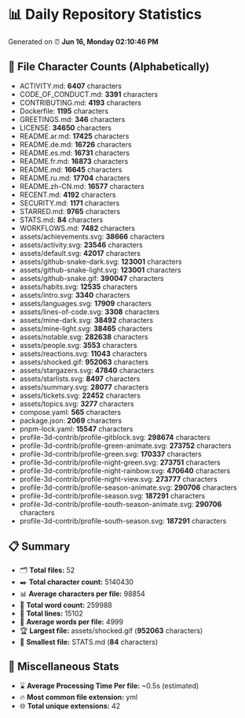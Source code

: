 # 📊 Daily Repository Statistics
Generated on ⏰ **Jun 16, Monday 02:10:46 PM**

## 📂 File Character Counts (Alphabetically)
- ACTIVITY.md: **6407** characters
- CODE_OF_CONDUCT.md: **3391** characters
- CONTRIBUTING.md: **4193** characters
- Dockerfile: **1195** characters
- GREETINGS.md: **346** characters
- LICENSE: **34650** characters
- README.ar.md: **17425** characters
- README.de.md: **16726** characters
- README.es.md: **16731** characters
- README.fr.md: **16873** characters
- README.md: **16645** characters
- README.ru.md: **17704** characters
- README.zh-CN.md: **16577** characters
- RECENT.md: **4192** characters
- SECURITY.md: **1171** characters
- STARRED.md: **9765** characters
- STATS.md: **84** characters
- WORKFLOWS.md: **7482** characters
- assets/achievements.svg: **38666** characters
- assets/activity.svg: **23546** characters
- assets/default.svg: **42017** characters
- assets/github-snake-dark.svg: **123001** characters
- assets/github-snake-light.svg: **123001** characters
- assets/github-snake.gif: **390047** characters
- assets/habits.svg: **12535** characters
- assets/intro.svg: **3340** characters
- assets/languages.svg: **17909** characters
- assets/lines-of-code.svg: **3308** characters
- assets/mine-dark.svg: **38492** characters
- assets/mine-light.svg: **38465** characters
- assets/notable.svg: **282638** characters
- assets/people.svg: **3553** characters
- assets/reactions.svg: **11043** characters
- assets/shocked.gif: **952063** characters
- assets/stargazers.svg: **47840** characters
- assets/starlists.svg: **8497** characters
- assets/summary.svg: **28077** characters
- assets/tickets.svg: **22452** characters
- assets/topics.svg: **3277** characters
- compose.yaml: **565** characters
- package.json: **2069** characters
- pnpm-lock.yaml: **15547** characters
- profile-3d-contrib/profile-gitblock.svg: **298674** characters
- profile-3d-contrib/profile-green-animate.svg: **273752** characters
- profile-3d-contrib/profile-green.svg: **170337** characters
- profile-3d-contrib/profile-night-green.svg: **273751** characters
- profile-3d-contrib/profile-night-rainbow.svg: **470640** characters
- profile-3d-contrib/profile-night-view.svg: **273777** characters
- profile-3d-contrib/profile-season-animate.svg: **290706** characters
- profile-3d-contrib/profile-season.svg: **187291** characters
- profile-3d-contrib/profile-south-season-animate.svg: **290706** characters
- profile-3d-contrib/profile-south-season.svg: **187291** characters

## 📋 Summary
- 🗂️ **Total files:** 52
- ✒️ **Total character count:** 5140430
- 📊 **Average characters per file:** 98854
- 📝 **Total word count:** 259988
- 🧾 **Total lines:** 15102
- 📐 **Average words per file:** 4999
- 🏆 **Largest file:** assets/shocked.gif (**952063** characters)
- 🥉 **Smallest file:** STATS.md (**84** characters)

## 🌟 Miscellaneous Stats
- ⌛ **Average Processing Time Per file:** ~0.5s (estimated)
- 🔥 **Most common file extension:** yml
- 🌐 **Total unique extensions:** 42
